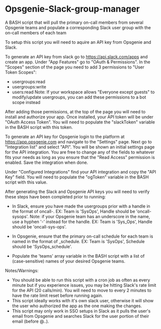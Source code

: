 # Opsgenie-Slack-group-manager
A BASH script that will pull the primary on-call members from several Opsgenie teams and populate a corresponding Slack user group with the on-call members of each team

To setup this script you will need to aquire an API key from Opsgenie and Slack.

To generate an API key from slack go to https://api.slack.com/apps and create an app.
Under "App Features" go to "OAuth & Permissions".
In the "Scopes" section of the page you need to add 3 permissions to "User Token Scopes":
  - usergroups:read
  - usergroups:write
  - users:read
Note: If your workspace allows "Everyone except guests" to modify/update usergroups, you can add these permissions to a bot scope instead

After adding those permissions, at the top of the page you will need to install and authorize your app.
Once installed, your API token will be under "OAuth Access Token". You will need to populate the "slackToken" variable in the BASH script with this token.


To generate an API key for Opsgenie login to the platform at https://app.opsgenie.com and navigate to the "Settings" page.
Next go to "Integration list" and select "API".
You will be shown an initial settings page for the API integration. You are free to change any of the fields to whatever fits your needs as long as you ensure that the "Read Access" permission is enabled. Save the integration when done.

Under "Configured Integrations" find your API integration and copy the "API Key" field. You will need to populate the "ogToken" variable in the BASH script with this value.


After generating the Slack and Opsgenie API keys you will need to verify these steps have been completed prior to running:

- In Slack, ensure you have made the usergroups prior with a handle in the format of  oncall-<teamname>. EX: Team is 'SysOps', Handle should be 'oncall-sysops'.
  Note: if your Opsgenie team has an underscore in the name, use a hyphen '-' instead for the handle. EX: Team is 'Sys_Ops', Handle should be 'oncall-sys-ops'.
  
- In Opsgenie, ensure that the primary on-call schedule for each team is named in the format of <teamname>_schedule. EX: Team is 'SysOps', Schedule should be 'SysOps_schedule'.
  
- Populate the 'teams' array variable in the BASH script with a list of (case-sensitive) names of your desired Opsgenie teams.


Notes/Warnings: 
  - You should be able to run this script with a cron job as often as every minute but if you experience issues, you may be hitting Slack's rate limit for the API (20 calls/min). You will need to move to every 2 minutes to have the rate limit reset before running again.
  - This script ideally works with it's own slack user, otherwise it will show the user who authorized the app as the one making the changes.
  - This script may only work in SSO setups in Slack as it pulls the user's email from Opsgenie and searches Slack for the user portion of their email (before @..).
